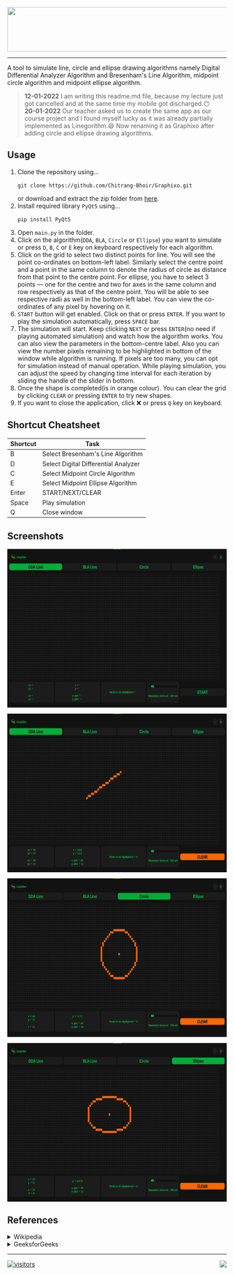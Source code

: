 <p align="center">
<img align="center" width="508" height="102" src='https://github.com/Chitrang-Bhoir/Linegorithm/blob/main/logo.png'>
</p>

---
A tool to simulate line, circle and ellipse drawing algorithms namely Digital Differential Analyzer Algorithm and Bresenham's Line Algorithm, midpoint circle algorithm and midpoint ellipse algorithm.

>**12-01-2022** I am writing this readme.md file, because my lecture just got cancelled and at the same time my mobile got discharged.:no_mouth:<br/>
>**20-01-2022** Our teacher asked us to create the same app as our course project and I found myself lucky as it was already partially implemented as Linegorithm.:smile: Now renaming it as Graphixo after adding circle and ellipse drawing algorithms.

## Usage
1. Clone the repository using... 
    ```shell
    git clone https://github.com/Chitrang-Bhoir/Graphixo.git
    ```
   or download and extract the zip folder from [here](https://github.com/Chitrang-Bhoir/Graphixo/archive/refs/heads/main.zip).
2. Install required library `PyQt5` using...
    ```shell
    pip install PyQt5
    ```
3. Open `main.py` in the folder.
4. Click on the algorithm(`DDA`, `BLA`, `Circle` or `Ellipse`) you want to simulate or press `D`, `B`, `C` or `E` key on keyboard respectively for each algorithm.
5. Click on the grid to select two distinct points for line. You will see the point co-ordinates on bottom-left label. Similarly select the centre point and a point in the same column to denote the radius of circle as distance from that point to the centre point. For ellipse, you have to select 3 points — one for the centre and two for axes in the same column and row respectively as that of the centre point. You will be able to see respective radii as well in the bottom-left label. You can view the co-ordinates of any pixel by hovering on it.
6. `START` button will get enabled. Click on that or press `ENTER`. If you want to play the simulation automatically, press `SPACE` bar.
7. The simulation will start. Keep clicking `NEXT` or press `ENTER`(no need if playing automated simulation) and watch how the algorithm works. You can also view the parameters in the bottom-centre label. Also you can view the number pixels remaining to be highlighted in bottom of the window while algorithm is running. If pixels are too many, you can opt for simulation instead of manual operation. While playing simulation, you can adjust the speed by changing time interval for each iteration by sliding the handle of the slider in bottom.
8. Once the shape is completed(is in orange colour). You can clear the grid by clicking `CLEAR` or pressing `ENTER` to try new shapes.
9. If you want to close the application, click :x: or press `Q` key on keyboard.

## Shortcut Cheatsheet
|Shortcut|Task|
|--|--|
|B|Select Bresenham's Line Algorithm|
|D|Select Digital Differential Analyzer|
|C|Select Midpoint Circle Algorithm|
|E|Select Midpoint Ellipse Algorithm|
|Enter|START/NEXT/CLEAR|
|Space|Play simulation|
|Q|Close window|

## Screenshots
<p align="center">
<img align="center" width="683" height="364" src='https://github.com/Chitrang-Bhoir/Graphixo/blob/main/ss/base.png'>
</p>
<p align="center">
<img align="center" width="683" height="364" src='https://github.com/Chitrang-Bhoir/Graphixo/blob/main/ss/line.png'>
</p>
<p align="center">
<img align="center" width="683" height="364" src='https://github.com/Chitrang-Bhoir/Graphixo/blob/main/ss/circle.png'>
</p>
<p align="center">
<img align="center" width="683" height="364" src='https://github.com/Chitrang-Bhoir/Graphixo/blob/main/ss/ellipse.png'>
</p>

## References
<details>
  <summary>Wikipedia</summary>
    ⦿ https://en.wikipedia.org/wiki/Line_drawing_algorithm<br/>
    ⦿ https://en.wikipedia.org/wiki/Digital_differential_analyzer_(graphics_algorithm)<br/>
    ⦿ https://en.wikipedia.org/wiki/Bresenham%27s_line_algorithm
</details>
<details>
  <summary>GeeksforGeeks</summary>
    ⦿ https://www.geeksforgeeks.org/mid-point-circle-drawing-algorithm/<br/>
    ⦿ https://www.geeksforgeeks.org/midpoint-ellipse-drawing-algorithm/
</details>

---
[![visitors](https://visitor-badge.glitch.me/badge?page_id=chitrang-bhoir.linegorithm&left_color=black&right_color=limegreen)](https://github.com/Chitrang-Bhoir/Linegorithm/)
<a href="https://github.com/Chitrang-Bhoir" alt="https://github.com/Chitrang-Bhoir"><img align="right" src="https://img.shields.io/static/v1?style=for-the-badge&label=CREATED%20BY&message=CHITRANG&color=0ad37"></a>
